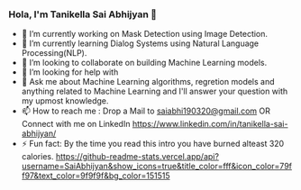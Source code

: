 ### Hola, I'm Tanikella Sai Abhijyan 👋

- 🔭 I’m currently working on Mask Detection using Image Detection.
- 🌱 I’m currently learning Dialog Systems using Natural Language Processing(NLP). 
- 👯 I’m looking to collaborate on building Machine Learning models.
- 🤔 I’m looking for help with 
- 💬 Ask me about Machine Learning algorithms, regretion models and anything related to Machine Learning and I'll answer your question with my upmost knowledge.
- 📫 How to reach me : Drop a Mail to saiabhi190320@gmail.com OR Connect with me on LinkedIn https://www.linkedin.com/in/tanikella-sai-abhijyan/
- ⚡ Fun fact: By the time you read this intro you have burned alteast 320 calories.
https://github-readme-stats.vercel.app/api?username=SaiAbhijyan&show_icons=true&title_color=fff&icon_color=79ff97&text_color=9f9f9f&bg_color=151515


